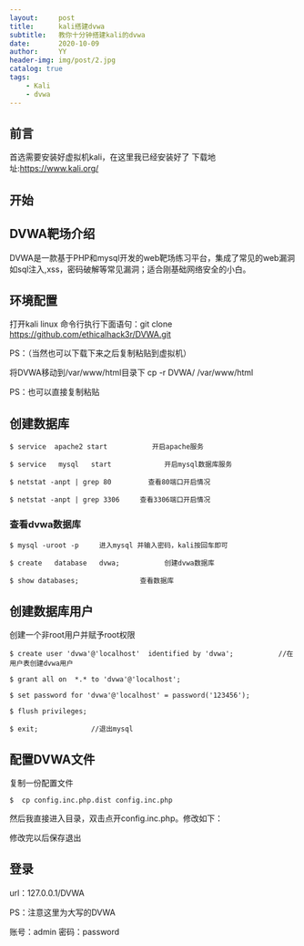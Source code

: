 ```yaml
---
layout:     post
title:      kali搭建dvwa
subtitle:   教你十分钟搭建kali的dvwa
date:       2020-10-09
author:     YY
header-img: img/post/2.jpg
catalog: true
tags:
    - Kali
    - dvwa
---
```



## 前言
首选需要安装好虚拟机kali，在这里我已经安装好了
下载地址:https://www.kali.org/ 
## 开始

## DVWA靶场介绍

DVWA是一款基于PHP和mysql开发的web靶场练习平台，集成了常见的web漏洞如sql注入,xss，密码破解等常见漏洞；适合刚基础网络安全的小白。

## 环境配置
打开kali linux 命令行执行下面语句：git clone https://github.com/ethicalhack3r/DVWA.git

PS：（当然也可以下载下来之后复制粘贴到虚拟机）


 将DVWA移动到/var/www/html目录下
cp -r DVWA/ /var/www/html

PS：也可以直接复制粘贴 

## 创建数据库

	$ service  apache2 start           开启apache服务
	
	$ service   mysql   start             开启mysql数据库服务
	
	$ netstat -anpt | grep 80         查看80端口开启情况
	
	$ netstat -anpt | grep 3306     查看3306端口开启情况



### 查看dvwa数据库

	$ mysql -uroot -p     进入mysql 并输入密码，kali按回车即可
	
	$ create   database   dvwa;           创建dvwa数据库
	
	$ show databases;               查看数据库 

## 创建数据库用户
创建一个非root用户并赋予root权限

	$ create user 'dvwa'@'localhost'  identified by 'dvwa';           //在用户表创建dvwa用户     
	
	$ grant all on  *.* to 'dvwa'@'localhost';    
	
	$ set password for 'dvwa'@'localhost' = password('123456');  
	
	$ flush privileges;
	
	$ exit;             //退出mysql

## 配置DVWA文件
复制一份配置文件

	$  cp config.inc.php.dist config.inc.php

然后我直接进入目录，双击点开config.inc.php。修改如下：

修改完以后保存退出

## 登录

url：127.0.0.1/DVWA

PS：注意这里为大写的DVWA

账号：admin  密码：password
